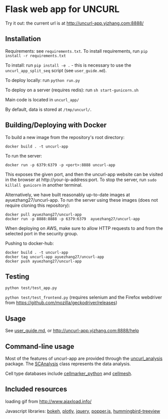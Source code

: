 Flask web app for UNCURL
=======================

Try it out: the current url is at http://uncurl-app.yjzhang.com:8888/

## Installation

Requirements: see `requirements.txt`. To install requirements, run `pip install -r requirements.txt`

To install: run `pip install -e .` - this is necessary to use the `uncurl_app_split_seq` script (see `user_guide.md`).

To deploy locally: run `python run.py`

To deploy on a server (requires redis): run `sh start-gunicorn.sh`

Main code is located in `uncurl_app/`

By default, data is stored at `/tmp/uncurl/`.

## Building/Deploying with Docker

To build a new image from the repository's root directory:

`docker build . -t uncurl-app`

To run the server:

`docker run -p 6379:6379 -p <port>:8888 uncurl-app`

This exposes the given port, and then the uncurl-app website can be visited in the browser at http://your-ip-address:port. To stop the server, run `sudo killall gunicorn` in another terminal.

Alternatively, we have built reasonably up-to-date images at ayuezhang27/uncurl-app. To run the server using these images (does not require cloning this repository):

    docker pull ayuezhang27/uncurl-app
    docker run -p 8888:8888 -p 6379:6379  ayuezhang27/uncurl-app

When deploying on AWS, make sure to allow HTTP requests to and from the selected port in the security group.

Pushing to docker-hub:

    docker build . -t uncurl-app
    docker tag uncurl-app ayuezhang27/uncurl-app
    docker push ayuezhang27/uncurl-app


## Testing

`python test/test_app.py`

`python test/test_frontend.py` (requires selenium and the Firefox webdriver from <https://github.com/mozilla/geckodriver/releases>)


## Usage

See [user_guide.md](https://github.com/yjzhang/uncurl_app/blob/master/user_guide.md), or http://uncurl-app.yjzhang.com:8888/help


## Command-line usage

Most of the features of uncurl-app are provided through the [uncurl_analysis](https://github.com/yjzhang/uncurl_analysis) package. The [SCAnalysis](https://github.com/yjzhang/uncurl_analysis/blob/master/uncurl_analysis/sc_analysis.py#L33) class represents the data analysis.

Cell type databases include [cellmarker_python](https://github.com/yjzhang/cellmarker_python) and [cellmesh](https://github.com/yjzhang/cellmesh).


## Included resources

loading gif from http://www.ajaxload.info/

Javascript libraries: [bokeh](https://bokeh.pydata.org), [plotly](https://plot.ly/), [jquery](https://jquery.com), [popper.js](https://popper.js.org/), [hummingbird-treeview](https://github.com/hummingbird-dev/hummingbird-treeview)
